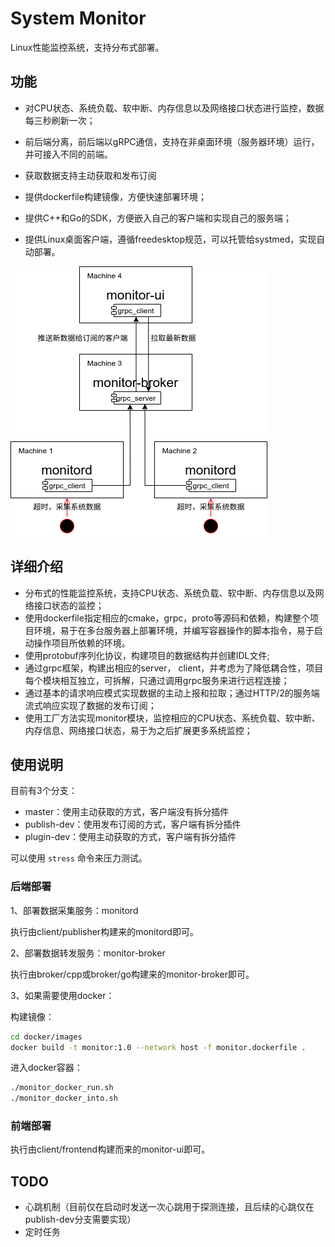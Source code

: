 # System Monitor

Linux性能监控系统，支持分布式部署。

## 功能

- 对CPU状态、系统负载、软中断、内存信息以及网络接口状态进行监控，数据每三秒刷新一次；

- 前后端分离，前后端以gRPC通信，支持在非桌面环境（服务器环境）运行，并可接入不同的前端。

- 获取数据支持主动获取和发布订阅

- 提供dockerfile构建镜像，方便快速部署环境；

- 提供C++和Go的SDK，方便嵌入自己的客户端和实现自己的服务端；

- 提供Linux桌面客户端，遵循freedesktop规范，可以托管给systmed，实现自动部署。

![architecture](architecture.png)

## 详细介绍

* 分布式的性能监控系统，支持CPU状态、系统负载、软中断、内存信息以及网络接口状态的监控；
* 使用dockerfile指定相应的cmake，grpc，proto等源码和依赖，构建整个项目环境，易于在多台服务器上部署环境，并编写容器操作的脚本指令，易于启动操作项目所依赖的环境。
* 使用protobuf序列化协议，构建项目的数据结构并创建IDL文件;
* 通过grpc框架，构建出相应的server， client，并考虑为了降低耦合性，项目每个模块相互独立，可拆解，只通过调用grpc服务来进行远程连接；
* 通过基本的请求响应模式实现数据的主动上报和拉取；通过HTTP/2的服务端流式响应实现了数据的发布订阅；
* 使用工厂方法实现monitor模块，监控相应的CPU状态、系统负载、软中断、内存信息、网络接口状态，易于为之后扩展更多系统监控；

## 使用说明

目前有3个分支：

- master：使用主动获取的方式，客户端没有拆分插件
- publish-dev：使用发布订阅的方式，客户端有拆分插件
- plugin-dev：使用主动获取的方式，客户端有拆分插件

可以使用 `stress` 命令来压力测试。

### 后端部署

1、部署数据采集服务：monitord

执行由client/publisher构建来的monitord即可。

2、部署数据转发服务：monitor-broker

执行由broker/cpp或broker/go构建来的monitor-broker即可。

3、如果需要使用docker：

构建镜像：

```bash
cd docker/images
docker build -t monitor:1.0 --network host -f monitor.dockerfile .
```

进入docker容器：

```bash
./monitor_docker_run.sh
./monitor_docker_into.sh
```

### 前端部署

执行由client/frontend构建而来的monitor-ui即可。

## TODO

- 心跳机制（目前仅在启动时发送一次心跳用于探测连接，且后续的心跳仅在publish-dev分支需要实现）
- 定时任务